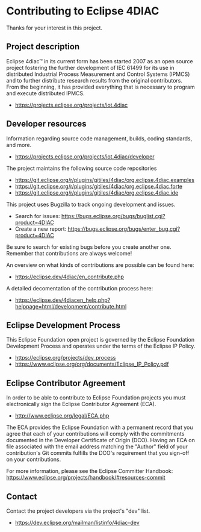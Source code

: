 # Contributing to Eclipse 4DIAC

Thanks for your interest in this project.

## Project description

Eclipse 4diac™ in its current form has been started 2007 as an open source
project fostering the further development of IEC 61499 for its use in
distributed Industrial Process Measurement and Control Systems (IPMCS) and to
further distribute research results from the original contributors. From the
beginning, it has provided everything that is necessary to program and execute
distributed IPMCS.

* https://projects.eclipse.org/projects/iot.4diac

## Developer resources

Information regarding source code management, builds, coding standards, and
more.

* https://projects.eclipse.org/projects/iot.4diac/developer

The project maintains the following source code repositories

* https://git.eclipse.org/r/plugins/gitiles/4diac/org.eclipse.4diac.examples
* https://git.eclipse.org/r/plugins/gitiles/4diac/org.eclipse.4diac.forte
* https://git.eclipse.org/r/plugins/gitiles/4diac/org.eclipse.4diac.ide

This project uses Bugzilla to track ongoing development and issues.

* Search for issues: https://bugs.eclipse.org/bugs/buglist.cgi?product=4DIAC
* Create a new report:
   https://bugs.eclipse.org/bugs/enter_bug.cgi?product=4DIAC

Be sure to search for existing bugs before you create another one. Remember that
contributions are always welcome!

An overview on what kinds of contributions are possible can be found here:
* https://eclipse.dev/4diac/en_contribute.php

A detailed decomentation of the contribution process here:
* https://eclipse.dev/4diacen_help.php?helppage=html/development/contribute.html


## Eclipse Development Process

This Eclipse Foundation open project is governed by the Eclipse Foundation
Development Process and operates under the terms of the Eclipse IP Policy.

* https://eclipse.org/projects/dev_process
* https://www.eclipse.org/org/documents/Eclipse_IP_Policy.pdf

## Eclipse Contributor Agreement

In order to be able to contribute to Eclipse Foundation projects you must
electronically sign the Eclipse Contributor Agreement (ECA).

* http://www.eclipse.org/legal/ECA.php

The ECA provides the Eclipse Foundation with a permanent record that you agree
that each of your contributions will comply with the commitments documented in
the Developer Certificate of Origin (DCO). Having an ECA on file associated with
the email address matching the "Author" field of your contribution's Git commits
fulfills the DCO's requirement that you sign-off on your contributions.

For more information, please see the Eclipse Committer Handbook:
https://www.eclipse.org/projects/handbook/#resources-commit

## Contact

Contact the project developers via the project's "dev" list.

* https://dev.eclipse.org/mailman/listinfo/4diac-dev
